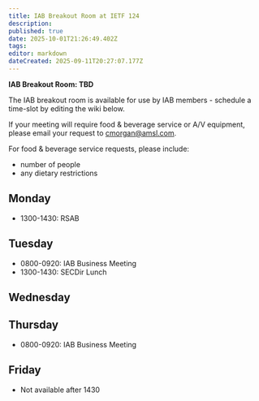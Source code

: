 ```yaml
---
title: IAB Breakout Room at IETF 124
description: 
published: true
date: 2025-10-01T21:26:49.402Z
tags: 
editor: markdown
dateCreated: 2025-09-11T20:27:07.177Z
---
```


**IAB Breakout Room: TBD**

The IAB breakout room is available for use by IAB members -  schedule a time-slot by editing the wiki below.  

If your meeting will require food & beverage service or A/V equipment, please email your request to cmorgan@amsl.com. 

For food & beverage service requests, please include:

* number of people
* any dietary restrictions


## Monday 

* 1300-1430: RSAB


## Tuesday 

* 0800-0920: IAB Business Meeting
* 1300-1430: SECDir Lunch


## Wednesday 


## Thursday 

* 0800-0920: IAB Business Meeting


## Friday 

* Not available after 1430
